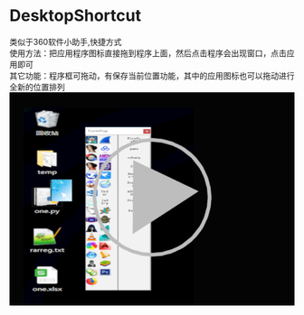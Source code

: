 # DesktopShortcut
类似于360软件小助手,快捷方式<br/>
使用方法：把应用程序图标直接拖到程序上面，然后点击程序会出现窗口，点击应用即可<br/>
其它功能：程序框可拖动，有保存当前位置功能，其中的应用图标也可以拖动进行全新的位置排列
[![Watch the video](https://github.com/advx9600/DesktopShortcut/raw/master/readme2.png)](http://player.youku.com/embed/XMzk4MTAzNTY1Mg==)